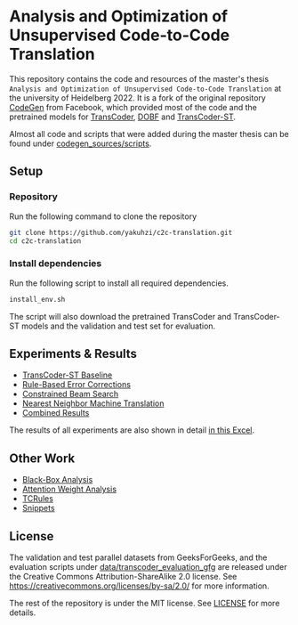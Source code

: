 # Analysis and Optimization of Unsupervised Code-to-Code Translation

This repository contains the code and resources of the master's thesis `Analysis and Optimization of Unsupervised Code-to-Code Translation` at the university of Heidelberg 2022. It is a fork of the original repository [CodeGen](https://github.com/facebookresearch/CodeGen) from Facebook, which provided most of the code and the pretrained models for [TransCoder](https://arxiv.org/pdf/2006.03511.pdf), [DOBF](https://arxiv.org/pdf/2102.07492.pdf) and [TransCoder-ST](https://arxiv.org/pdf/2110.06773.pdf).

Almost all code and scripts that were added during the master thesis can be found under [codegen_sources/scripts](codegen_sources/scripts).

## Setup

### Repository
Run the following command to clone the repository

```sh
git clone https://github.com/yakuhzi/c2c-translation.git
cd c2c-translation
```

### Install dependencies
Run the following script to install all required dependencies.

```sh
install_env.sh
```

The script will also download the pretrained TransCoder and TransCoder-ST models and the validation and test set for evaluation.

## Experiments & Results

- [TransCoder-ST Baseline](docs/baseline.md)
- [Rule-Based Error Corrections](docs/rule_based_corrections.md)
- [Constrained Beam Search](docs/constrained_beam_search.md)
- [Nearest Neighbor Machine Translation](docs/nearest_neighbor_mt.md)
- [Combined Results](docs/combined_results.md)

The results of all experiments are also shown in detail [in this Excel](out/results/Results%20Improvements.xlsx).

## Other Work

- [Black-Box Analysis](docs/black_box_analysis.md)
- [Attention Weight Analysis](docs/attention_weights.md)
- [TCRules](docs/tc_rules.md)
- [Snippets](docs/snippets.md)

## License
The validation and test parallel datasets from GeeksForGeeks, and the evaluation scripts under [data/transcoder_evaluation_gfg](data/transcoder_evaluation_gfg) are released under the Creative Commons Attribution-ShareAlike 2.0 license. See https://creativecommons.org/licenses/by-sa/2.0/ for more information.

The rest of the repository is under the MIT license. See [LICENSE](LICENSE) for more details.
